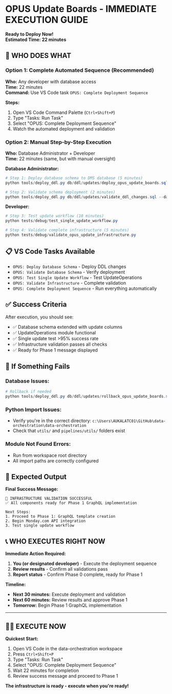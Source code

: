 # OPUS Update Boards - IMMEDIATE EXECUTION GUIDE
**Ready to Deploy Now!**  
**Estimated Time: 22 minutes**

## 🚀 **WHO DOES WHAT**

### **Option 1: Complete Automated Sequence (Recommended)**
**Who:** Any developer with database access  
**Time:** 22 minutes  
**Command:** Use VS Code task `OPUS: Complete Deployment Sequence`

**Steps:**
1. Open VS Code Command Palette (`Ctrl+Shift+P`)
2. Type "Tasks: Run Task" 
3. Select "OPUS: Complete Deployment Sequence"
4. Watch the automated deployment and validation

### **Option 2: Manual Step-by-Step Execution**
**Who:** Database Administrator + Developer  
**Time:** 22 minutes (same, but with manual oversight)

**Database Administrator:**
```powershell
# Step 1: Deploy database schema to DMS database (5 minutes)
python tools/deploy_ddl.py db/ddl/updates/deploy_opus_update_boards.sql --database dms

# Step 2: Validate schema deployment (2 minutes)
python tools/deploy_ddl.py db/ddl/updates/validate_ddl_changes.sql --database dms
```

**Developer:**
```powershell
# Step 3: Test update workflow (10 minutes)
python tests/debug/test_single_update_workflow.py

# Step 4: Validate complete infrastructure (5 minutes)
python tests/debug/validate_opus_update_infrastructure.py
```

## 📋 **VS Code Tasks Available**

- `OPUS: Deploy Database Schema` - Deploy DDL changes
- `OPUS: Validate Database Schema` - Verify deployment
- `OPUS: Test Single Update Workflow` - Test UpdateOperations
- `OPUS: Validate Infrastructure` - Complete validation
- `OPUS: Complete Deployment Sequence` - Run everything automatically

## ✅ **Success Criteria**

After execution, you should see:
- ✅ Database schema extended with update columns
- ✅ UpdateOperations module functional  
- ✅ Single update test >95% success rate
- ✅ Infrastructure validation passes all checks
- ✅ Ready for Phase 1 message displayed

## 🚨 **If Something Fails**

### **Database Issues:**
```powershell
# Rollback if needed
python tools/deploy_ddl.py db/ddl/updates/rollback_opus_update_boards.sql
```

### **Python Import Issues:**
- Verify you're in the correct directory: `c:\Users\AUKALATC01\GitHub\data-orchestration\data-orchestration`
- Check that `utils/` and `pipelines/utils/` folders exist

### **Module Not Found Errors:**
- Run from workspace root directory
- All import paths are correctly configured

## 🎯 **Expected Output**

**Final Success Message:**
```
🎉 INFRASTRUCTURE VALIDATION SUCCESSFUL
✅ All components ready for Phase 1 GraphQL implementation

Next Steps:
1. Proceed to Phase 1: GraphQL template creation
2. Begin Monday.com API integration  
3. Test single update workflow
```

## 📞 **WHO EXECUTES RIGHT NOW**

**Immediate Action Required:**
1. **You (or designated developer)** - Execute the deployment sequence
2. **Review results** - Confirm all validations pass
3. **Report status** - Confirm Phase 0 complete, ready for Phase 1

**Timeline:**
- **Next 30 minutes:** Execute deployment and validation
- **Next 60 minutes:** Review results and approve Phase 1
- **Tomorrow:** Begin Phase 1 GraphQL implementation

---

## 🏃‍♂️ **EXECUTE NOW**

**Quickest Start:**
1. Open VS Code in the data-orchestration workspace
2. Press `Ctrl+Shift+P`
3. Type "Tasks: Run Task"
4. Select "OPUS: Complete Deployment Sequence"
5. Wait 22 minutes for completion
6. Review success message and proceed to Phase 1

**The infrastructure is ready - execute when you're ready!**
